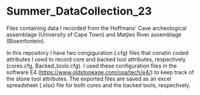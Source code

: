 # Summer_DataCollection_23
Files containing data I recorded from the Hoffmans' Cave archeological assemblage (University of Cape Town) and Matjies River assemblage (Bloemfontein).

In this repository I have two congiguration (.cfg) files that conatin coded attributes I used to record core and backed tool attributes, respectively (cores.cfg, Backed_tools.cfg). I used these configuration files in the software E4 (https://www.oldstoneage.com/osa/tech/e4/) to keep track of the stone tool attributes. The exported files are saved as an excel spreadsheet (.xlsx) file for both cores and the backed tools, respectively.

